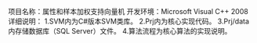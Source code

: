 项目名称：属性和样本加权支持向量机
开发环境：Microsoft Visual C++ 2008
详细说明：
	1.SVM内为C#版本SVM类库。
	2.Prj内为核心实现代码。
	3.Prj/data内存储数据库（SQL Server）文件。
	4.算法流程为核心算法的实现说明。
